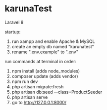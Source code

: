 # karunaTest

Laravel 8

startup:

1. run xampp and enable Apache & MySQL
2. create an empty db named "karunatest"
3. rename ".env.example" to ".env"

run commands at terminal in order:

1. npm install (adds node_modules)
2. composer update (adds vendor)
3. npm run dev
4. php artisan migrate:fresh
5. php artisan db:seed --class=ProductSeeder
6. php artisan serve
7. go to http://127.0.0.1:8000/